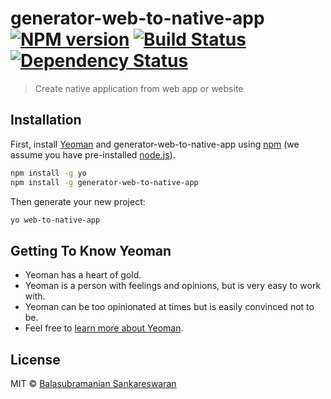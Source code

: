 # generator-web-to-native-app [![NPM version][npm-image]][npm-url] [![Build Status][travis-image]][travis-url] [![Dependency Status][daviddm-image]][daviddm-url]
> Create native application from web app or website

## Installation

First, install [Yeoman](http://yeoman.io) and generator-web-to-native-app using [npm](https://www.npmjs.com/) (we assume you have pre-installed [node.js](https://nodejs.org/)).

```bash
npm install -g yo
npm install -g generator-web-to-native-app
```

Then generate your new project:

```bash
yo web-to-native-app
```

## Getting To Know Yeoman

 * Yeoman has a heart of gold.
 * Yeoman is a person with feelings and opinions, but is very easy to work with.
 * Yeoman can be too opinionated at times but is easily convinced not to be.
 * Feel free to [learn more about Yeoman](http://yeoman.io/).

## License

MIT © [Balasubramanian Sankareswaran](https://github.com/sbalasubramanian14)


[npm-image]: https://badge.fury.io/js/generator-web-to-native-app.svg
[npm-url]: https://npmjs.org/package/generator-web-to-native-app
[travis-image]: https://travis-ci.com/sbalasubramanian14/generator-web-to-native-app.svg?branch=master
[travis-url]: https://travis-ci.com/sbalasubramanian14/generator-web-to-native-app
[daviddm-image]: https://david-dm.org/sbalasubramanian14/generator-web-to-native-app.svg?theme=shields.io
[daviddm-url]: https://david-dm.org/sbalasubramanian14/generator-web-to-native-app
